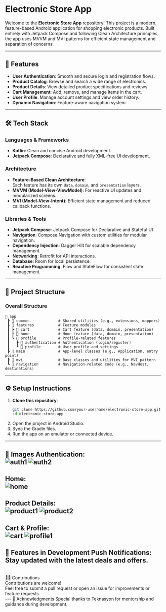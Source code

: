 # Electronic Store App

Welcome to the **Electronic Store App** repository! This project is a modern, feature-based Android application for shopping electronic products. Built entirely with Jetpack Compose and following Clean Architecture principles, the app uses MVVM and MVI patterns for efficient state management and separation of concerns.

---

## 📱 Features

- **User Authentication**: Smooth and secure login and registration flows.
- **Product Catalog**: Browse and search a wide range of electronics.
- **Product Details**: View detailed product specifications and reviews.
- **Cart Management**: Add, remove, and manage items in the cart.
- **User Profile**: Manage account settings and view order history.
- **Dynamic Navigation**: Feature-aware navigation system.

---

## 🛠️ Tech Stack

### **Languages & Frameworks**
- **Kotlin**: Clean and concise Android development.
- **Jetpack Compose**: Declarative and fully XML-free UI development.

### **Architecture**
- **Feature-Based Clean Architecture**:  
  Each feature has its own `data`, `domain`, and `presentation` layers.
- **MVVM (Model-View-ViewModel)**: For reactive UI updates and modularized screens.
- **MVI (Model-View-Intent)**: Efficient state management and reduced callback functions.

### **Libraries & Tools**
- **Jetpack Compose**: Jetpack Compose for Declarative and Stateful UI
- **Navigation**: Compose Navigation with custom utilities for modular navigation.
- **Dependency Injection**: Dagger Hilt for scalable dependency management.
- **Networking**: Retrofit for API interactions.
- **Database**: Room for local persistence.
- **Reactive Programming**: Flow and StateFlow for consistent state management.

---

## 📂 Project Structure

### Overall Structure

```plaintext
📂 app
 ┣ 📂 common             # Shared utilities (e.g., extensions, mappers)
 ┣ 📂 features           # Feature modules
 ┃ ┣ 📂 cart             # Cart feature (data, domain, presentation)
 ┃ ┣ 📂 home             # Home feature (data, domain, presentation)
 ┃ ┗ 📂 profile          # Profile-related features
 ┃   ┣ 📂 authentication # Authentication (login/register)
 ┃   ┗ 📂 profile        # User profile and settings
 ┣ 📂 main               # App-level classes (e.g., Application, entry point)
 ┣ 📂 mvi                # Base classes and utilities for MVI pattern
 ┗ 📂 navigation         # Navigation-related code (e.g., NavHost, destinations)
```
---
## ⚙️ Setup Instructions

1. **Clone this repository**:
   ```bash
   git clone https://github.com/your-username/electronic-store-app.git
   cd electronic-store-app
2. Open the project in Android Studio.
3. Sync the Gradle files.
4. Run the app on an emulator or connected device.

---
🌟 Images
Authentication: 
<br>
![auth1](https://github.com/user-attachments/assets/85b0679d-dd46-4333-b276-a77b0a1102e0)
![auth2](https://github.com/user-attachments/assets/8ff3d7af-3ce4-4a64-a7b7-a00454d630e3)
<br>
---
Home:
<br>
![home](https://github.com/user-attachments/assets/9ff97b50-aa98-4862-80ba-a5d47c72579d)
<br>
---
Product Details:
<br>
![product1](https://github.com/user-attachments/assets/a55030db-2a6c-4069-b8f5-2a03a7ff1256)
![product2](https://github.com/user-attachments/assets/10eae111-692d-4395-8cff-4a5839ece837)
<br>
---
Cart & Profile:
<br>
![cart](https://github.com/user-attachments/assets/f7d983b7-9f96-4c9f-8cff-3d928a3ed4ce)
![profile1](https://github.com/user-attachments/assets/c0b8cda8-cbea-4e0f-98c5-5dc98b610a5a)
---
🚀 Features in Development
Push Notifications: Stay updated with the latest deals and offers.
<br>
---
<br>
👨‍💻 Contributions
<br>
Contributions are welcome! 
<br>
Feel free to submit a pull request or open an issue for improvements or feature requests.
<br>
---
🙌 Acknowledgments
Special thanks to Teknasyon for mentorship and guidance during development.
